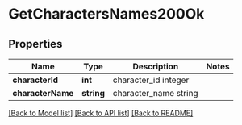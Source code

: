 # GetCharactersNames200Ok

## Properties
Name | Type | Description | Notes
------------ | ------------- | ------------- | -------------
**characterId** | **int** | character_id integer | 
**characterName** | **string** | character_name string | 

[[Back to Model list]](../README.md#documentation-for-models) [[Back to API list]](../README.md#documentation-for-api-endpoints) [[Back to README]](../README.md)



